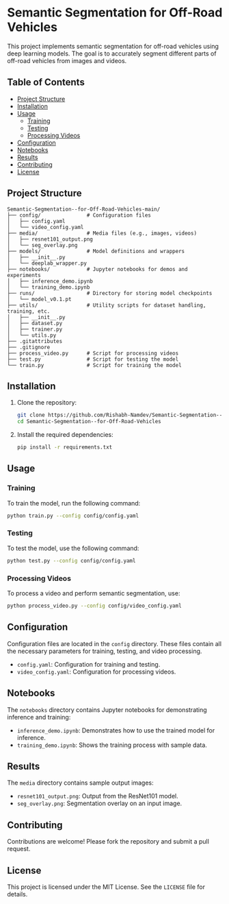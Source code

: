 
# Semantic Segmentation for Off-Road Vehicles

This project implements semantic segmentation for off-road vehicles using deep learning models. The goal is to accurately segment different parts of off-road vehicles from images and videos.

## Table of Contents
- [Project Structure](#project-structure)
- [Installation](#installation)
- [Usage](#usage)
  - [Training](#training)
  - [Testing](#testing)
  - [Processing Videos](#processing-videos)
- [Configuration](#configuration)
- [Notebooks](#notebooks)
- [Results](#results)
- [Contributing](#contributing)
- [License](#license)

## Project Structure
```
Semantic-Segmentation--for-Off-Road-Vehicles-main/
├── config/               # Configuration files
│   ├── config.yaml
│   └── video_config.yaml
├── media/                # Media files (e.g., images, videos)
│   ├── resnet101_output.png
│   └── seg_overlay.png
├── models/               # Model definitions and wrappers
│   ├── __init__.py
│   └── deeplab_wrapper.py
├── notebooks/            # Jupyter notebooks for demos and experiments
│   ├── inference_demo.ipynb
│   └── training_demo.ipynb
├── runs/                 # Directory for storing model checkpoints
│   └── model_v0.1.pt
├── utils/                # Utility scripts for dataset handling, training, etc.
│   ├── __init__.py
│   ├── dataset.py
│   ├── trainer.py
│   └── utils.py
├── .gitattributes
├── .gitignore
├── process_video.py      # Script for processing videos
├── test.py               # Script for testing the model
└── train.py              # Script for training the model
```

## Installation

1. Clone the repository:
    ```bash
    git clone https://github.com/Rishabh-Namdev/Semantic-Segmentation--for-Off-Road-Vehicles.git
    cd Semantic-Segmentation--for-Off-Road-Vehicles
    ```

2. Install the required dependencies:
    ```bash
    pip install -r requirements.txt
    ```

## Usage

### Training
To train the model, run the following command:
```bash
python train.py --config config/config.yaml
```

### Testing
To test the model, use the following command:
```bash
python test.py --config config/config.yaml
```

### Processing Videos
To process a video and perform semantic segmentation, use:
```bash
python process_video.py --config config/video_config.yaml
```

## Configuration
Configuration files are located in the `config` directory. These files contain all the necessary parameters for training, testing, and video processing.

- `config.yaml`: Configuration for training and testing.
- `video_config.yaml`: Configuration for processing videos.

## Notebooks
The `notebooks` directory contains Jupyter notebooks for demonstrating inference and training:

- `inference_demo.ipynb`: Demonstrates how to use the trained model for inference.
- `training_demo.ipynb`: Shows the training process with sample data.

## Results
The `media` directory contains sample output images:

- `resnet101_output.png`: Output from the ResNet101 model.
- `seg_overlay.png`: Segmentation overlay on an input image.

## Contributing
Contributions are welcome! Please fork the repository and submit a pull request.

## License
This project is licensed under the MIT License. See the `LICENSE` file for details.

